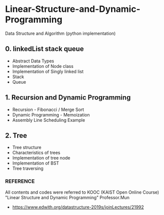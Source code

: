 # Linear-Structure-and-Dynamic-Programming
Data Structure and Algorithm (python implementation)

## 0. linkedList stack queue
* Abstract Data Types
* Implementation of Node class
* Implementation of Singly linked list
* Stack
* Queue


## 1. Recursion and Dynamic Programming
* Recursion - Fibonacci / Merge Sort
* Dynamic Programming - Memoization
* Assembly Line Scheduling Example

## 2. Tree
* Tree structure
* Characteristics of trees
* Implementation of tree node
* Implementation of BST
* Tree traversing



### REFERENCE
All contents and codes were referred to KOOC (KAIST Open Online Course) "Linear Structure and Dynamic Programming" Professor.Mun
* https://www.edwith.org/datastructure-2019s/joinLectures/21992
